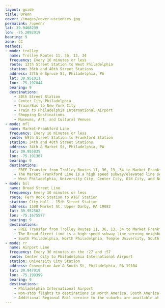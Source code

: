 ```yaml
---
layout: guide
title: UPenn
cover: /images/cover-usciences.jpg
permalink: /upenn/
lat: 39.9468299
lon: -75.2092919
bearing: 9
zone: CC
methods:
- mode: trolley
  name: Trolley Routes 11, 36, 13, 34
  frequency: Every 10 minutes or less
  route: 13th Street Station to West Philadelphia
  station: 36th and 40th Street Stations
  address: 37th & Spruce St, Philadelphia, PA
  lat: 39.951011
  lon: -75.197044
  bearing: 9
  destinations:
    - 30th Street Station
    - Center City Philadelphia
    - Train/Bus to New York City
    - Train to Philadelphia International Airport
    - Shopping Destinations
    - Museums, Art, and Cultural Venues
- mode: mfl
  name: Market-Frankford Line
  frequency: Every 10 minutes or less
  route: 69th Street Station to Frankford Station
  station: 34th and 40th Street Stations
  address: 34th & Market St, Philadelphia, PA
  lat: 39.955835
  lon: -75.191367
  bearing: 9
  destinations:
    - FREE Transfer from Trolley Routes 11, 36, 13, 34 to Market Frankford Line at 30th Street!
    - The Market Frankford Line is a high speed subway/elevated line serving neighborhoods.
    - West Philadelphia, University City, Center City, Old City, and North Philadelphia.
- mode: bsl
  name: Broad Street Line
  frequency: Every 10 minutes or less
  route: Fern Rock Station to AT&T Station
  station: City Hall - 15th Street Station
  address: 1500 Market St, Upper Darby, PA 19082
  lat: 39.952502
  lon: -75.1675577
  bearing: 9
  destinations:
    - FREE Transfer from Trolley Routes 11, 36, 13, 34 to Market Frankford Line at 15th Street!
    - The Broad Street Line is a high speed subway line serving neighborhoods.
    - South Philadelphia, North Philadelphia, Temple University, South Street, and Sports Stadiums.
- mode: rr
  name: Airport Line
  frequency: Every 30 minutes on the :27 and :57
  route: Center City to Philadelphia International Airport
  station: University City Station
  address: Convention Ave & South St, Philadelphia, PA 19104
  lat: 39.947919
  lon: -75.190399
  bearing: 9
  destinations:
    - Philadelphia International Airport
    - Non-stop flights to destinations in North America, South America, Europe, California, and Mexico.
    - Additional Regional Rail service to the suburbs are available at 30th Street Station.
---
```

